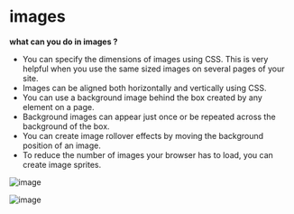  # images
**what can you do in images ?**

* You can specify the dimensions of images using CSS. This is
 very helpful when you use the same sized 
images on several pages of your site.
* Images can be aligned both horizontally and vertically using CSS.
* You can use a background image behind the box created by any element on a page. 
* Background images can appear just once or be repeated across the background of the box.
* You can create image rollover effects by moving the background position of an image.
* To reduce the number of images your browser has to load, you can create image sprites.


![image](https://user-images.githubusercontent.com/79834102/112472309-a55da580-8d75-11eb-8b87-8107db664717.png)

![image](https://user-images.githubusercontent.com/79834102/112472384-bb6b6600-8d75-11eb-9d23-35d20ad2c079.png)


## 

